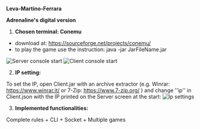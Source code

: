 **Leva-Martino-Ferrara**

**Adrenaline's digital version**

1) **Chosen terminal: Conemu**

- download at: https://sourceforge.net/projects/conemu/
- to play the game use the instruction: java -jar JarFileName.jar

![Server console start](https://i.imgur.com/KCd7qbw.png) 
![Client console start](https://imgur.com/z8vEhEu.png)

2) **IP setting:**

To set the IP, open Client.jar with an archive extractor (e.g. Winrar: https://www.winrar.it/
or 7-Zip: https://www.7-zip.org/ ) and change ''ip'' in Client.json with the IP printed on the Server
screen at the start:
![Ip settings](https://imgur.com/mXhRrdA.png)

3) **Implemented functionalities:**

Complete rules + CLI + Socket + Multiple games

